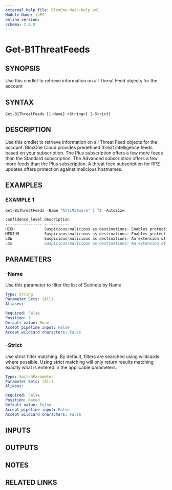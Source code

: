 ```yaml
---
external help file: BloxOne-Main-help.xml
Module Name: ibPS
online version:
schema: 2.0.0
---
```


# Get-B1ThreatFeeds

## SYNOPSIS
Use this cmdlet to retrieve information on all Threat Feed objects for the account

## SYNTAX

```
Get-B1ThreatFeeds [[-Name] <String>] [-Strict]
```

## DESCRIPTION
Use this cmdlet to retrieve information on all Threat Feed objects for the account.
BloxOne Cloud provides predefined threat intelligence feeds based on your subscription.
The Plus subscription offers a few more feeds than the Standard subscription.
The Advanced subscription offers a few more feeds than the Plus subscription.
A threat feed subscription for RPZ updates offers protection against malicious hostnames.

## EXAMPLES

### EXAMPLE 1
```powershell
Get-B1ThreatFeeds -Name "AntiMalware" | ft -AutoSize

confidence_level description
---------------- -----------                                                                                                                                                                                                                                                                   
HIGH             Suspicious/malicious as destinations: Enables protection against known malicious hostname threats that can take action on or control of your systems, such as Malware Command & Control, Malware Download, and active Phishing sites.                                         
MEDIUM           Suspicious/malicious as destinations: Enables protection against known malicious or compromised IP addresses. These are known to host threats that can take action on or control of your systems, such as Malware Command & Control, Malware Download, and active Phishing si…
LOW              Suspicious/malicious as destinations: An extension of the AntiMalware IP feed that contains recently expired Malware IP's with an extended time-to-live (TTL) applied. The extended time-to-live (TTL) provides an extended reach of protection for the DNS FW, but may also …
LOW              Suspicious/malicious as destinations: An extension of the Base and AntiMalware feed that contains recently expired hostname
```

## PARAMETERS

### -Name
Use this parameter to filter the list of Subnets by Name

```yaml
Type: String
Parameter Sets: (All)
Aliases:

Required: False
Position: 1
Default value: None
Accept pipeline input: False
Accept wildcard characters: False
```

### -Strict
Use strict filter matching.
By default, filters are searched using wildcards where possible.
Using strict matching will only return results matching exactly what is entered in the applicable parameters.

```yaml
Type: SwitchParameter
Parameter Sets: (All)
Aliases:

Required: False
Position: Named
Default value: False
Accept pipeline input: False
Accept wildcard characters: False
```

## INPUTS

## OUTPUTS

## NOTES

## RELATED LINKS
